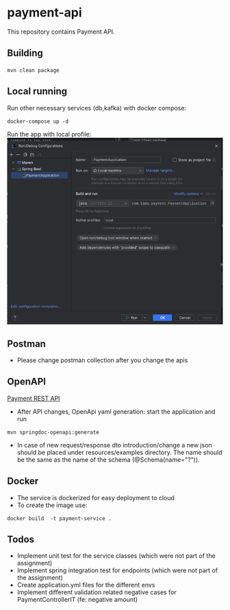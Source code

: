 # payment-api

This repository contains Payment API.

## Building

`mvn clean package`

## Local running

Run other necessary services (db,kafka) with docker compose:
```shell
docker-compose up -d
```

Run the app with local profile:
![img.png](img.png)

## Postman
- Please change postman collection after you change the apis

## OpenAPI

[Payment REST API](http://localhost:8080/swagger-ui.html)
- After API changes, OpenApi yaml generation: start the application and run
```shell
mvn springdoc-openapi:generate
```
- In case of new request/response dto introduction/change a new json should be placed under resources/examples directory. The name should be the same as the name of the schema (@Schema(name="?")).

## Docker
- The service is dockerized for easy deployment to cloud
- To create the image use:
```shell
docker build  -t payment-service .  
```


## Todos
- Implement unit test for the service classes (which were not part of the assignment)
- Implement spring integration test for endpoints (which were not part of the assignment)
- Create application.yml files for the different envs
- Implement different validation related negative cases for PaymentControllerIT (fe: negative amount)